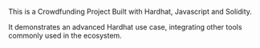 This is a Crowdfunding Project Built with Hardhat, Javascript and Solidity.

It demonstrates an advanced Hardhat use case, integrating other tools commonly used in the ecosystem.

